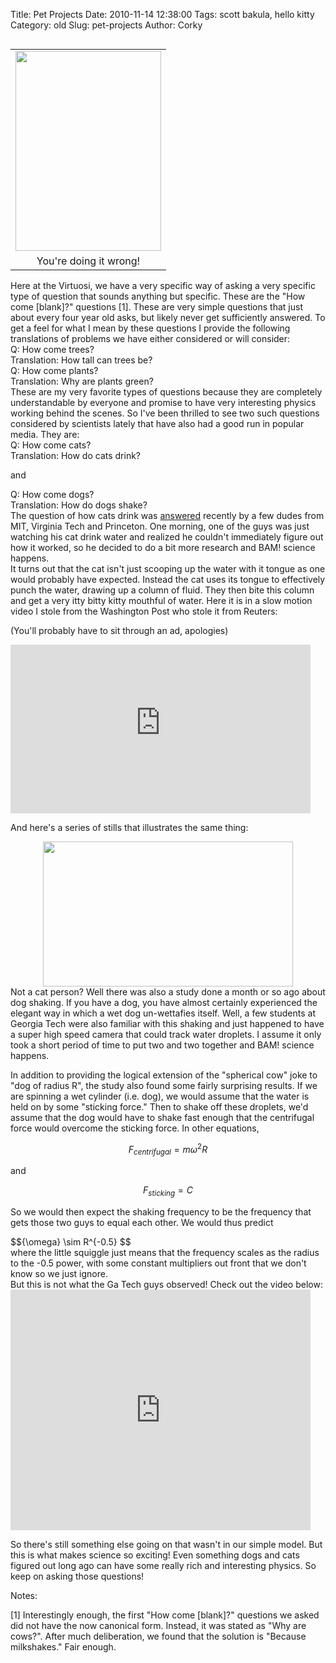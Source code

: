 Title: Pet Projects
Date: 2010-11-14 12:38:00
Tags: scott bakula, hello kitty
Category: old
Slug: pet-projects
Author: Corky

<table cellpadding="0" cellspacing="0" class="tr-caption-container" style="float: left; margin-right: 1em; text-align: left;"><tbody><tr><td style="text-align: center;"><a href="http://1.bp.blogspot.com/_fa6AZDCsHnY/TOAM4LfDLkI/AAAAAAAAAHU/-bbyWAodpc0/s1600/cat+drink+straw.jpg" imageanchor="1" style="clear: left; margin-bottom: 1em; margin-left: auto; margin-right: auto;"><img border="0" height="320" src="http://1.bp.blogspot.com/_fa6AZDCsHnY/TOAM4LfDLkI/AAAAAAAAAHU/-bbyWAodpc0/s320/cat+drink+straw.jpg" width="233" /></a></td></tr><tr><td class="tr-caption" style="text-align: center;">You're doing it wrong!</td></tr></tbody></table>Here at the Virtuosi, we have a very specific way of asking a very specific type of question that sounds anything but specific.  These are the "How come [blank]?" questions [1].  These are very simple questions that just about every four year old asks, but likely never get sufficiently answered.  To  get a feel for what I mean by these questions I provide the following translations of problems we have either considered or will consider:
<div style="margin-bottom: 0px; margin-left: 0px; margin-right: 0px; margin-top: 0px;">
</div><div style="margin-bottom: 0px; margin-left: 0px; margin-right: 0px; margin-top: 0px;">Q:  How come trees?</div><div style="margin-bottom: 0px; margin-left: 0px; margin-right: 0px; margin-top: 0px;">Translation:  How tall can trees be?</div><div style="margin-bottom: 0px; margin-left: 0px; margin-right: 0px; margin-top: 0px;">
</div><div style="margin-bottom: 0px; margin-left: 0px; margin-right: 0px; margin-top: 0px;">Q:  How come plants?</div><div style="margin-bottom: 0px; margin-left: 0px; margin-right: 0px; margin-top: 0px;">Translation:  Why are plants green?

</div><div style="margin-bottom: 0px; margin-left: 0px; margin-right: 0px; margin-top: 0px;">These are my very favorite types of questions because they are completely understandable by everyone and promise to have very interesting physics working behind the scenes.  So I've been thrilled to see two such questions considered by scientists lately that have also had a good run  in popular media.  They are:</div><div style="margin-bottom: 0px; margin-left: 0px; margin-right: 0px; margin-top: 0px;">
</div><div style="margin-bottom: 0px; margin-left: 0px; margin-right: 0px; margin-top: 0px;">Q:  How come cats?</div><div style="margin-bottom: 0px; margin-left: 0px; margin-right: 0px; margin-top: 0px;">Translation:  How do cats drink?

and</div><div style="margin-bottom: 0px; margin-left: 0px; margin-right: 0px; margin-top: 0px;">
</div><div style="margin-bottom: 0px; margin-left: 0px; margin-right: 0px; margin-top: 0px;">Q:  How come dogs?</div><div style="margin-bottom: 0px; margin-left: 0px; margin-right: 0px; margin-top: 0px;">Translation:  How do dogs shake?</div><div><a name='more'></a>
The question of how cats drink was <a href="http://web.mit.edu/preis/www/mypapers/cats_Science_Express_Reis_Aristoff_Stocker.pdf">answered</a> recently by a few dudes from MIT, Virginia Tech and Princeton.  One morning, one of the guys was just watching his cat drink water and realized he couldn't immediately figure out how it worked, so he decided to do a bit more research and BAM! science happens.  </div><div>
</div><div>It turns out that the cat isn't just scooping up the water with it tongue as one would probably have expected.  Instead the cat uses its tongue to effectively punch the water, drawing up a column of fluid.  They then bite this column and get a very itty bitty kitty mouthful of water.  Here it is in a slow motion video I stole from the Washington Post who stole it from Reuters:

(You'll probably have to sit through an ad, apologies)

</div><iframe frameborder="0" height="270px" marginheight="0" marginwidth="0" scrolling="no" src="http://specials.washingtonpost.com/mv/embed/?title=Taking%20the%20purrfect%20drink%20is%20all%20physics%20to%20a%20cat&amp;stillURL=http%3A%2F%2Fwww.washingtonpost.com%2Fwp-dyn%2Fcontent%2Fphoto%2F2010%2F11%2F11%2FPH2010111104841.jpg&amp;flvURL=%2Fmedia%2F2010%2F11%2F11%2F11112010-44v.m4v&amp;width=480&amp;height=270&amp;autoStart=false&amp;clickThru=http%3A%2F%2Fwww.washingtonpost.com%2Fwp-dyn%2Fcontent%2Fvideo%2F2010%2F11%2F11%2FVI2010111104784.html" width="480px"></iframe>

And here's a series of stills that illustrates the same thing:

<div class="separator" style="clear: both; text-align: center;"><a href="http://1.bp.blogspot.com/_fa6AZDCsHnY/TOAVxjml42I/AAAAAAAAAHc/06dcbYUsowM/s1600/12cats_graphic-popup-v2.jpg" imageanchor="1" style="margin-left: 1em; margin-right: 1em;"><img border="0" height="232" src="http://1.bp.blogspot.com/_fa6AZDCsHnY/TOAVxjml42I/AAAAAAAAAHc/06dcbYUsowM/s400/12cats_graphic-popup-v2.jpg" width="400" /></a></div>
Not a cat person?  Well there was also a study done a month or so ago about dog shaking.  If you have a dog, you have almost certainly experienced the elegant way in which a wet dog un-wettafies itself.  Well, a few students at Georgia Tech were also familiar with this shaking and just happened to have a super high speed camera that could track water droplets.  I assume it only took a short period of time to put two and two together and BAM! science happens.

In addition to providing the logical extension of the "spherical cow" joke to "dog of radius R", the study also found some fairly surprising results.  If we are spinning a wet cylinder (i.e. dog), we would assume that the water is held on by some "sticking force."  Then to shake off these droplets, we'd assume that the dog would have to shake fast enough that the centrifugal force would overcome the sticking force.  In other equations,

$$ F_{centrifugal} = m{\omega}^2 R $$

and

$$ F_{sticking} = C $$

So we would then expect the shaking frequency to be the frequency that gets those two guys to equal each other.  We would thus predict

<div style="margin-bottom: 0px; margin-left: 0px; margin-right: 0px; margin-top: 0px;">$${\omega} \sim R^{-0.5} $$</div><div style="margin-bottom: 0px; margin-left: 0px; margin-right: 0px; margin-top: 0px;">
</div><div style="margin-bottom: 0px; margin-left: 0px; margin-right: 0px; margin-top: 0px;">where the little squiggle just means that the frequency scales as the radius to the -0.5 power, with some constant multipliers out front that we don't know so we just ignore.  </div><div style="margin-bottom: 0px; margin-left: 0px; margin-right: 0px; margin-top: 0px;">
</div><div style="margin-bottom: 0px; margin-left: 0px; margin-right: 0px; margin-top: 0px;">But this is not what the Ga Tech guys observed!  Check out the video below:</div><div style="margin-bottom: 0px; margin-left: 0px; margin-right: 0px; margin-top: 0px;">
</div><object height="385" width="480"><param name="movie" value="http://www.youtube.com/v/kvoKN1UfLn0?fs=1&amp;hl=en_US"></param><param name="allowFullScreen" value="true"></param><param name="allowscriptaccess" value="always"></param><embed src="http://www.youtube.com/v/kvoKN1UfLn0?fs=1&amp;hl=en_US" type="application/x-shockwave-flash" allowscriptaccess="always" allowfullscreen="true" width="480" height="385"></embed></object>

So there's still something else going on that wasn't in our simple model.  But this is what makes science so exciting!  Even something dogs and cats figured out long ago can have some really rich and interesting physics.  So keep on asking those questions!


Notes:

[1]  Interestingly enough, the first "How come [blank]?" questions we asked did not have the now canonical form.  Instead, it was stated as "Why are cows?".  After much deliberation, we found that the solution is "Because milkshakes."  Fair enough.  
